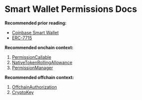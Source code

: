 # Smart Wallet Permissions Docs

**Recommended prior reading:**

- [Coinbase Smart Wallet](https://github.com/coinbase/smart-wallet)
- [ERC-7715](https://eip.tools/eip/7715)

**Recommended onchain context:**

1. [PermissionCallable](./PermissionCallable.md)
2. [NativeTokenRollingAllowance](./NativeTokenRollingAllowance.md)
3. [PermissionManager](./PermissionManager.md)

**Recommended offchain context:**

1. [OffchainAuthorization](./OffchainAuthorization.md)
2. [CryptoKey](./CryptoKey.md)
